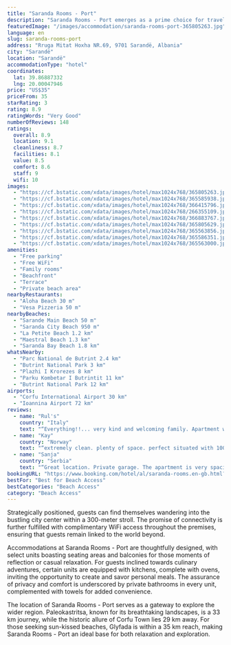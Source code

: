 ```yaml
---
title: "Saranda Rooms - Port"
description: "Saranda Rooms - Port emerges as a prime choice for travelers seeking comfort and convenience in the heart of Sarandë."
featuredImage: "/images/accommodation/saranda-rooms-port-365805263.jpg"
language: en
slug: saranda-rooms-port
address: "Rruga Mitat Hoxha NR.69, 9701 Sarandë, Albania"
city: "Sarandë"
location: "Sarandë"
accommodationType: "hotel"
coordinates:
  lat: 39.86887332
  lng: 20.00047946
price: "US$35"
priceFrom: 35
starRating: 3
rating: 8.9
ratingWords: "Very Good"
numberOfReviews: 148
ratings:
  overall: 8.9
  location: 9.1
  cleanliness: 8.7
  facilities: 8.1
  value: 8.5
  comfort: 8.6
  staff: 9
  wifi: 10
images:
  - "https://cf.bstatic.com/xdata/images/hotel/max1024x768/365805263.jpg?k=2d256f063f65c0b05e8bf217efb51161bd328ad06956c48535e2cfa205671d83&o=&hp=1"
  - "https://cf.bstatic.com/xdata/images/hotel/max1024x768/365585938.jpg?k=5e450b35f2a6e09cebd69b09894861cd61a8a63770ef0ff5a775c89d9b6c0980&o=&hp=1"
  - "https://cf.bstatic.com/xdata/images/hotel/max1024x768/366415796.jpg?k=c486abc1294c46b694541d1881759a63534c74b01389837388f50322361ed092&o=&hp=1"
  - "https://cf.bstatic.com/xdata/images/hotel/max1024x768/266355109.jpg?k=0f5231c0e394dae29c7c33fe4551e77478b9d3b978664f3c63694fdcd0b165d7&o=&hp=1"
  - "https://cf.bstatic.com/xdata/images/hotel/max1024x768/366883767.jpg?k=556768aeb2880a30b10c28eb316fae3326145826375f5694ee14daf3e27891d7&o=&hp=1"
  - "https://cf.bstatic.com/xdata/images/hotel/max1024x768/365805629.jpg?k=1f4cd9b8b0b7df8c32c6dd26bab83c8e13246bec79f28a2dc8ca7d7e20f4ae64&o=&hp=1"
  - "https://cf.bstatic.com/xdata/images/hotel/max1024x768/365563856.jpg?k=0cd0642f9875f1162bb710436db36dbf886ba0e598f5ac4dae624778280ed98b&o=&hp=1"
  - "https://cf.bstatic.com/xdata/images/hotel/max1024x768/365586351.jpg?k=db4090924aaff0e1bc91eedf8ef28a3532ebccabbfe1f24f815610d20018b519&o=&hp=1"
  - "https://cf.bstatic.com/xdata/images/hotel/max1024x768/365563000.jpg?k=e2c85b675a059dd4e591e0ebf1aee1942deae6c9c1856e470f22098054468890&o=&hp=1"
amenities:
  - "Free parking"
  - "Free WiFi"
  - "Family rooms"
  - "Beachfront"
  - "Terrace"
  - "Private beach area"
nearbyRestaurants:
  - "Aloha Beach 30 m"
  - "Vesa Pizzeria 50 m"
nearbyBeaches:
  - "Sarande Main Beach 50 m"
  - "Saranda City Beach 950 m"
  - "La Petite Beach 1.2 km"
  - "Maestral Beach 1.3 km"
  - "Saranda Bay Beach 1.8 km"
whatsNearby:
  - "Parc National de Butrint 2.4 km"
  - "Butrint National Park 3 km"
  - "Plazhi I Krorezes 8 km"
  - "Parku Kombetar I Butrintit 11 km"
  - "Butrint National Park 12 km"
airports:
  - "Corfu International Airport 30 km"
  - "Ioannina Airport 72 km"
reviews:
  - name: "Rul's"
    country: "Italy"
    text: "“Everything!!... very kind and welcoming family. Apartment was fully equipped with everything one could ask for. They also allowed us a late check out and were always available for any queries!!”"
  - name: "Kay"
    country: "Norway"
    text: "“extremely clean. plenty of space. perfect situated with 100 meters to the beach and in a Street with all we needed for a stay.”"
  - name: "Sanja"
    country: "Serbia"
    text: "“Great location. Private garage. The apartment is very spacious. It exceeded our expectation. The hosts were very kind and available for everything we needed. Towels and sheets were changed 3 times in 10 days.”"
bookingURL: "https://www.booking.com/hotel/al/saranda-rooms.en-gb.html?aid=8035640"
bestFor: "Best for Beach Access"
bestCategories: "Beach Access"
category: "Beach Access"
---
```


Strategically positioned, guests can find themselves wandering into the bustling city center within a 300-meter stroll. The promise of connectivity is further fulfilled with complimentary WiFi access throughout the premises, ensuring that guests remain linked to the world beyond.

Accommodations at Saranda Rooms - Port are thoughtfully designed, with select units boasting seating areas and balconies for those moments of reflection or casual relaxation. For guests inclined towards culinary adventures, certain units are equipped with kitchens, complete with ovens, inviting the opportunity to create and savor personal meals. The assurance of privacy and comfort is underscored by private bathrooms in every unit, complemented with towels for added convenience.

The location of Saranda Rooms - Port serves as a gateway to explore the wider region. Paleokastritsa, known for its breathtaking landscapes, is a 33 km journey, while the historic allure of Corfu Town lies 29 km away. For those seeking sun-kissed beaches, Glyfada is within a 35 km reach, making Saranda Rooms - Port an ideal base for both relaxation and exploration.